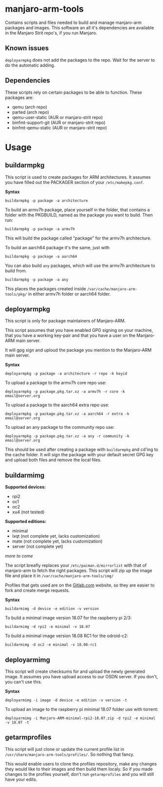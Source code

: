 # manjaro-arm-tools
Contains scripts and files needed to build and manage manjaro-arm packages and images.
This software an all it's dependencies are available in the Manjaro Strit repo's, if you run Manjaro.


## Known issues
`deployarmpkg` does not add the packages to the repo. Wait for the server to do the automatic adding.

## Dependencies
These scripts rely on certain packages to be able to function. These packages are:
* qemu (arch repo)
* parted (arch repo)
* qemu-user-static (AUR or manjaro-strit repo)
* binfmt-support-git (AUR or manjaro-strit repo)
* binfmt-qemu-static (AUR or manjaro-strit repo)

# Usage
## buildarmpkg
This script is used to create packages for ARM architectures.
It assumes you have filled out the PACKAGER section of your `/etc/makepkg.conf`.

**Syntax**

```
buildarmpkg -p package -a architecture
```

To build an armv7h package, place yourself in the folder, that contains a folder with the PKGBUILD, named as the package you want to build. Then run:

```
buildarmpkg -p package -a armv7h
```

This will build the package called "package" for the armv7h architecture.

To build an aarch64 package it's the same, just with

```
buildarmpkg -p package -a aarch64
```

You can also build `any` packages, which will use the armv7h architecture to build from.

```
buildarmpkg -p package -a any
```

This places the packages created inside `/var/cache/manjaro-arm-tools/pkg/` in either armv7h folder or aarch64 folder.

## deployarmpkg
This script is only for package maintainers of Manjaro-ARM.

This script assumes that you have enabled GPG signing on your machine, that you have a working key-pair and that you have a user on the Manjaro-ARM main server.

It will gpg sign and uploud the package you mention to the Manjaro-ARM main server.


**Syntax**

```
deployarmpkg -p package -a architecture -r repo -k keyid
```

To upload a package to the armv7h core repo use:

```
deployarmpkg -p package.pkg.tar.xz -a armv7h -r core -k email@server.org
```

To upload a package to the aarch64 extra repo use:

```
deployarmpkg -p package.pkg.tar.xz -a aarch64 -r extra -k email@server.org
```

To upload an any package to the community repo use:

```
deployarmpkg -p package.pkg.tar.xz -a any -r community -k email@server.org
```

This should be used after creating a package with `buildarmpkg` and cd'ing to the cache folder. It will sign the package with your default secret GPG key and upload both files
and remove the local files.

## buildarmimg

**Supported devices:**
* rpi2
* oc1
* oc2
* xu4 (not tested)

**Supported editions:**

* minimal
* lxqt (not complete yet, lacks customization)
* mate (not complete yet, lacks customization)
* server (not complete yet)

*more to come*

The script breafly replaces your `/etc/pacman.d/mirrorlist` with that of manjaro-arm to fetch the right packages.
This script will zip up the image file and place it in `/var/cache/manjaro-arm-tools/img/`

Profiles that gets used are on the [Gitlab.com](https://gitlab.com/Strit/arm-profiles) website, so they are easier to fork and create merge requests.

**Syntax**

```
buildarmimg -d device -e edition -v version
```

To build a minimal image version 18.07 for the raspberry pi 2/3:

```
buildarmimg -d rpi2 -e minimal -v 18.07
```

To build a minimal image version 18.08 RC1 for the odroid-c2:

```
buildarmimg -d oc2 -e minimal -v 18.08-rc1
```

## deployarmimg
This script will create checksums for and upload the newly generated image. It assumes you have upload access to our OSDN server.
If you don't, you can't use this.

**Syntax**

```
deployarmimg -i image -d device -e edition -v version -t
```

To upload an image to the raspberry pi minimal 18.07 folder use with torrent:

```
deployarmimg -i Manjaro-ARM-minimal-rpi2-18.07.zip -d rpi2 -e minimal -v 18.07 -t
```

## getarmprofiles
This script will just clone or update the current profile list in `/usr/share/manjaro-arm-tools/profiles/`.
So nothing that fancy.

This would enable users to clone the profiles repository, make any changes they would like to their images and then build them localy.
So if you made changes to the profiles yourself, don't run `getarmprofiles` and you will still have your edits.
